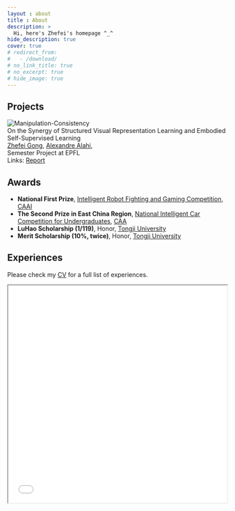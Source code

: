 ```yaml
---
layout : about 
title : About
description: >
  Hi, here's Zhefei's homepage ^_^
hide_description: true
cover: true
# redirect_from:
#   - /download/
# no_link_title: true 
# no_excerpt: true
# hide_image: true
---
```


<!--************************************************************************************************-->

<!--author-->


<!--************************************************************************************************-->
## Projects

<!-- Manipulation Consistency -->
<div class="publication">
  <!-- SHOWCASE -->
  <div class="pub-image">
    <img src="/assets/publications/manip_consis_600.gif" alt="Manipulation-Consistency">
  </div>
  <!-- INFORMATION -->
  <div class="pub-info">
    <!-- Title -->
    <span class="bold-title">On the Synergy of Structured Visual Representation Learning and Embodied Self-Supervised Learning</span>
    <!-- Authors -->
    <br>
      <a href="/"><span class="bold-light">Zhefei Gong</span></a>, 
      <a href="https://scholar.google.com/citations?user=UIhXQ64AAAAJ&hl=en">Alexandre Alahi</a>, 
    <!-- Info -->
    <br>
      <span class="bold-italic">Semester Project at EPFL</span>
    <!-- Link -->
    <br>Links: 
      <a href="https://drive.google.com/file/d/1KNuARoVHr2YTLLI7xYFpCStODf1jF1Pa/view?usp=sharing">
        <span class="bold-light">Report</span>
      </a> 
  </div>
</div>

<!-- Vehicle re‑identification -->



<!--************************************************************************************************-->
## Awards

* **National First Prize**, [Intelligent Robot Fighting and Gaming Competition](http://www.robo-maker.org/), [CAAI](https://en.caai.cn/)
* **The Second Prize in East China Region**, [National Intelligent Car Competition for Undergraduates](https://www.smartcar.zone/), [CAA](http://en.caa.org.cn/)
* **LuHao Scholarship (1/119)**, Honor, [Tongji University](https://en.tongji.edu.cn/p/#/)
* **Merit Scholarship (10%, twice)**, Honor, [Tongji University](https://en.tongji.edu.cn/p/#/)


<!--************************************************************************************************-->
## Experiences

Please check my [CV](/assets//zhefei/cv.pdf) for a full list of experiences.

<p>
<iframe src="/assets//zhefei/cv.pdf" width="100%" height="500px">
    This browser does not support PDFs. Please download the PDF to view it: <a href="/assets//zhefei/cv.pdf">Download PDF</a>.
</iframe>
</p>

